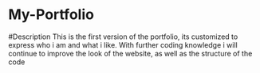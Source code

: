# My-Portfolio

#Description
This is the first version of the portfolio, its customized to express who i am and what i like. With further coding knowledge i will continue to improve the look of the website, as well as the structure of the code

#
